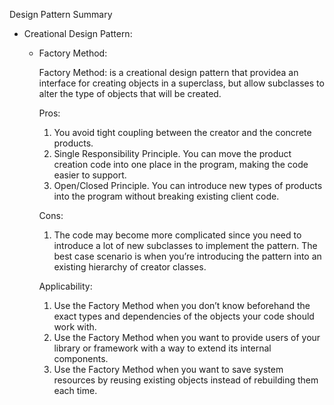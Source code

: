 Design Pattern Summary

* Creational Design Pattern:

  * Factory Method:

    Factory Method: is a creational design pattern that providea an interface for creating objects in a superclass, 
    but allow subclasses to alter the type  of objects that will be created.

    Pros:
    1. You avoid tight coupling between the creator and the concrete products.
    2. Single Responsibility Principle. You can move the product creation code into one place in the program, making the code easier to support.
    3. Open/Closed Principle. You can introduce new types of products into the program without breaking existing client code.

    Cons:
    1. The code may become more complicated since you need to introduce a lot of new subclasses to implement the pattern. 
    The best case scenario is when you’re introducing the pattern into an existing hierarchy of creator classes.

    Applicability:
    1. Use the Factory Method when you don’t know beforehand the exact types and dependencies of the objects your code should work with.
    2. Use the Factory Method when you want to provide users of your library or framework with a way to extend its internal components.
    3. Use the Factory Method when you want to save system resources by reusing existing objects instead of rebuilding them each time.
